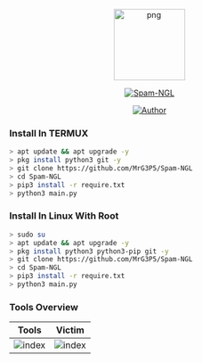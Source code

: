 <p align="center">
<img src="https://avatars.githubusercontent.com/u/57594747?s=400&u=da1eec8bf84a62a2ca11230d358dfac0bb000bcd&v=4" alt="png" width="128" height="128"/>
</p>
<p align="center">
<a href="#"><img title="Spam-NGL" src="https://img.shields.io/badge/Spam NGL-green?colorA=%23ff0000&colorB=%23017e40&style=for-the-badge"></a>
</p>
<p align="center">
<a href="https://github.com/MrG3P5"><img title="Author" src="https://img.shields.io/badge/Author-X MrG3P5-red.svg?style=for-the-badge&logo=github"></a>
</p>

### Install In TERMUX

```bash
> apt update && apt upgrade -y
> pkg install python3 git -y
> git clone https://github.com/MrG3P5/Spam-NGL
> cd Spam-NGL
> pip3 install -r require.txt
> python3 main.py
```

### Install In Linux With Root

```bash
> sudo su
> apt update && apt upgrade -y
> pkg install python3 python3-pip git -y
> git clone https://github.com/MrG3P5/Spam-NGL
> cd Spam-NGL
> pip3 install -r require.txt
> python3 main.py
```

### Tools Overview
|     Tools     |     Victim    |
| ------------- | ------------- |
|![index](https://raw.githubusercontent.com/MrG3P5/Spam-NGL/main/Screenshot_2022-07-01_16_35_27.png)|![index](https://raw.githubusercontent.com/MrG3P5/Spam-NGL/main/Screenshot_20220701-163221_Lynx_Launcher.png)|
